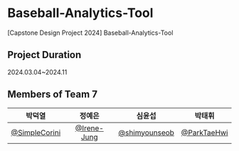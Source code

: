 # Baseball-Analytics-Tool
[Capstone Design Project 2024] Baseball-Analytics-Tool

## Project Duration
2024.03.04~2024.11

## Members of Team 7
|박덕열|정예은|심윤섭|박태휘|
|:--:|:--:|:--:|:--:|
[@SimpleCorini](https://github.com/SimpleCorini)|[@Irene-Jung](https://github.com/Irene-Jung)|[@shimyounseob](https://github.com/shimyounseob)|[@ParkTaeHwi](https://github.com/ParkTaeHwi)|
